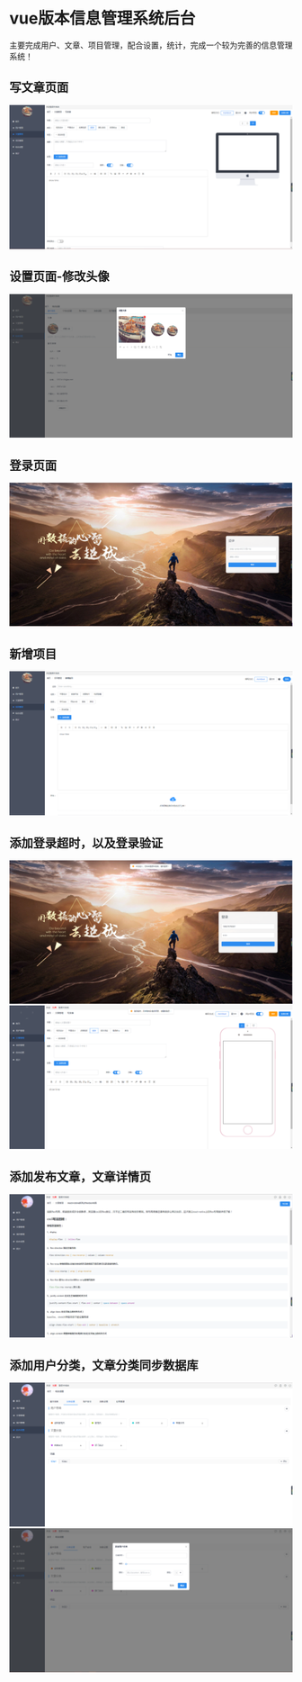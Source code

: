 # vue版本信息管理系统后台
主要完成用户、文章、项目管理，配合设置，统计，完成一个较为完善的信息管理系统！
## 写文章页面
<img src="./screenshots/1.png" alt="">

## 设置页面-修改头像

<img src="./screenshots/2.png" alt="">

## 登录页面
<img src="./screenshots/3.png" alt="">

## 新增项目

<img src="./screenshots/4.png" alt="">

## 添加登录超时，以及登录验证
<img src="./screenshots/5.png" alt="">
<img src="./screenshots/6.png" alt="">

 ## 添加发布文章，文章详情页
 <img src="./screenshots/7.png" alt="">

## 添加用户分类，文章分类同步数据库
<img src="./screenshots/8.png" alt="">
<img src="./screenshots/9.png" alt="">
